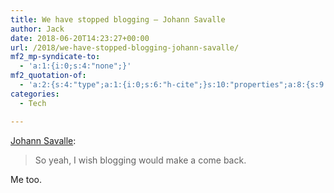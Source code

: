 ```yaml
---
title: We have stopped blogging – Johann Savalle
author: Jack
date: 2018-06-20T14:23:27+00:00
url: /2018/we-have-stopped-blogging-johann-savalle/
mf2_mp-syndicate-to:
  - 'a:1:{i:0;s:4:"none";}'
mf2_quotation-of:
  - 'a:2:{s:4:"type";a:1:{i:0;s:6:"h-cite";}s:10:"properties";a:8:{s:9:"published";a:1:{i:0;s:25:"2018-01-16T00:00:00+00:00";}s:7:"updated";a:1:{i:0;s:25:"2018-01-16T00:00:00+00:00";}s:7:"summary";a:1:{i:0;s:48:"So yeah, I wish blogging would make a come back.";}s:3:"url";a:1:{i:0;s:46:"https://jsavalle.com/we-have-stopped-blogging/";}s:8:"category";a:7:{i:0;s:8:"blogging";i:1;s:4:"blog";i:2;s:8:"blogging";i:3;s:13:"conversations";i:4;s:10:"creativity";i:5;s:12:"internet-1-0";i:6;s:7:"writing";}s:11:"publication";a:1:{i:0;s:14:"Johann Savalle";}s:8:"featured";a:1:{i:0;s:72:"https://jsavalle.com/img/2018/01/pexels-photo-261510.jpeg";}s:6:"author";a:1:{s:4:"name";s:14:"Johann Savalle";}}}'
categories:
  - Tech

---
```

[Johann Savalle][1]:

> So yeah, I wish blogging would make a come back. 

Me too.

 [1]: https://jsavalle.com/we-have-stopped-blogging/”